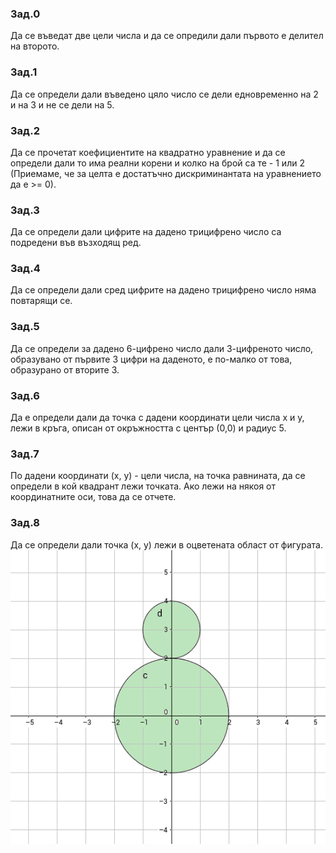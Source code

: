 ### Зад.0
Да се въведат две цели числа и да се опредили дали първото е делител на второто.

### Зад.1
Да се определи дали въведено цяло число се дели едновременно на 2 и на 3 и не се дели на 5.

### Зад.2
Да се прочетат коефициентите на квадратно уравнение и да се определи дали то има реални корени и колко на брой са те - 1 или 2 (Приемаме, че за целта е достатъчно дискриминантата на уравнението да е >= 0).

### Зад.3
Да се определи дали цифрите на дадено трицифрено число са подредени във възходящ ред.

### Зад.4
Да се определи дали сред цифрите на дадено трицифрено число няма повтарящи се.

### Зад.5
Да се определи за дадено 6-цифрено число дали 3-цифреното число, образувано от първите 3 цифри на даденото, е по-малко от това, образурано от вторите 3.

### Зад.6
Да е определи дали да точка с дадени координати цели числа x и y, лежи в кръга, описан от окръжността с център (0,0) и радиус 5.

### Зад.7
По дадени координати (x, y) - цели числа, на точка равнината, да се определи в кой квадрант лежи точката. Ако лежи на някоя от координатните оси, това да се отчете.

### Зад.8
Да се определи дали точка (x, y) лежи в оцветената област от фигурата.
![figure](figure1.png)